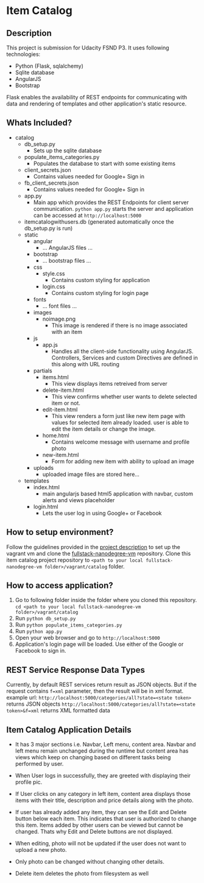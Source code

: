 # Item Catalog
## Description
This project is submission for Udacity FSND P3. It uses following technologies:
* Python (Flask, sqlalchemy)
* Sqlite database
* AngularJS
* Bootstrap

Flask enables the availability of REST endpoints for communicating with data and rendering of templates and other application's static resource.

## Whats Included?
* catalog
  * db_setup.py
    * Sets up the sqlite database
  * populate_items_categories.py
    * Populates the database to start with some existing items
  * client_secrets.json
    * Contains values needed for Google+ Sign in
  * fb_client_secrets.json
    * Contains values needed for Google+ Sign in
  * app.py
    * Main app which provides the REST Endpoints for client server communication. `python app.py` starts the server and application can be accessed at `http://localhost:5000`
  * itemcatalogwithusers.db (generated automatically once the db_setup.py is run)
  * static
    * angular
      * ... AngularJS files ...
    * bootstrap
      * ... bootstrap files ...
    * css
      * style.css
        * Contains custom styling for application
      * login.css
        * Contains custom styling for login page
    * fonts
      * ... font files ...
    * images
      * noimage.png
        * This image is rendered if there is no image associated with an item
    * js
      * app.js
        * Handles all the client-side functionality using AngularJS. Controllers, Services and custom Directives are defined in this along with URL routing
    * partials
      * items.html
        * This view displays items retreived from server
      * delete-item.html
        * This view confirms whether user wants to delete selected item or not.
      * edit-item.html
        * This view renders a form just like new item page with values for selected item already loaded. user is able to edit the item details or change the image.
      * home.html
        * Contains welcome message with username and profile photo
      * new-item.html
        * Form for adding new item with ability to upload an image
    * uploads
      * uploaded image files are stored here...
  * templates
    * index.html
      * main angularjs based html5 application with navbar, custom alerts and views placeholder
    * login.html
      * Lets the user log in using Google+ or Facebook

## How to setup environment?
Follow the guidelines provided in the [project description][1] to set up the vagrant vm and clone the [fullstack-nanodegree-vm][2] repository. Clone this item catalog project repository to `<path to your local fullstack-nanodegree-vm folder>/vagrant/catalog` folder.

## How to access application?
1. Go to following folder inside the folder where you cloned this repository.
    `cd <path to your local fullstack-nanodegree-vm folder>/vagrant/catalog`
2. Run `python db_setup.py`
3. Run `python populate_items_categories.py`
4. Run `python app.py`
5. Open your web browser and go to `http://localhost:5000`
6. Application's login page will be loaded. Use either of the Google or Facebook to sign in.

## REST Service Response Data Types
Currently, by default REST services return result as JSON objects. But if the request contains `f=xml` parameter, then the result will be in xml format.
example url:
    `http://localhost:5000/categories/all?state=<state token>` returns JSON objects
    `http://localhost:5000/categories/all?state=<state token>&f=xml` returns XML formatted data

## Item Catalog Application Details
* It has 3 major sections i.e. Navbar, Left menu, content area. Navbar and left menu remain unchanged during the runtime but content area has views which keep on changing based on different tasks being performed by user.
* When User logs in successfully, they are greeted with displaying their profile pic.
* If User clicks on any category in left item, content area displays those items with their title, description and price details along with the photo.
* If user has already added any item, they can see the Edit and Delete button below each item. This indicates that user is authorized to change this item. Items added by other users can be viewed but cannot be changed. Thats why Edit and Delete buttons are not displayed.

* When editing, photo will not be updated if the user does not want to upload a new photo.

* Only photo can be changed without changing other details.

* Delete item deletes the photo from filesystem as well

[1]: https://docs.google.com/document/d/1jFjlq_f-hJoAZP8dYuo5H3xY62kGyziQmiv9EPIA7tM/pub?embedded=true
[2]: https://github.com/udacity/fullstack-nanodegree-vm
